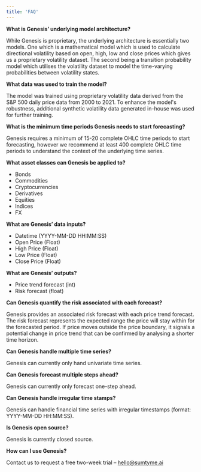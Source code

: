 ```yaml
---
title: 'FAQ'
---
```


**What is Genesis’ underlying model architecture?**

While Genesis is proprietary, the underlying architecture is essentially two models. One which is a mathematical model which is used to calculate directional volatility based on open, high, low and close prices which gives us a proprietary volatility dataset. The second being a transition probability model which utilises the volatility dataset to model the time-varying probabilities between volatility states. 

**What data was used to train the model?** 

The model was trained using proprietary volatility data derived from the S&P 500 daily price data from 2000 to 2021. To enhance the model's robustness, additional synthetic volatility data generated in-house was used for further training.

**What is the minimum time periods Genesis needs to start forecasting?**

Genesis requires a minimum of 15-20 complete OHLC time periods to start forecasting, however we recommend at least 400 complete OHLC time periods to understand the context of the underlying time series. 

**What asset classes can Genesis be applied to?**

- Bonds 
- Commodities
- Cryptocurrencies 
- Derivatives
- Equities
- Indices 
- FX 

**What are Genesis’ data inputs?** 

- Datetime (YYYY-MM-DD HH:MM:SS)
- Open Price (Float)
- High Price (Float)
- Low Price (Float)
- Close Price (Float)

**What are Genesis’ outputs?**

- Price trend forecast (int)
- Risk forecast (float)

**Can Genesis quantify the risk associated with each forecast?**

Genesis provides an associated risk forecast with each price trend forecast. The risk forecast represents the expected range the price will stay within for the forecasted period. If price moves outside the price boundary, it signals a potential change in price trend that can be confirmed by analysing a shorter time horizon.

**Can Genesis handle multiple time series?** 

Genesis can currently only hand univariate time series. 

**Can Genesis forecast multiple steps ahead?**

Genesis can currently only forecast one-step ahead.

**Can Genesis handle irregular time stamps?**

Genesis can handle financial time series with irregular timestamps (format: YYYY-MM-DD HH:MM:SS).

**Is Genesis open source?** 

Genesis is currently closed source. 

**How can I use Genesis?** 

Contact us to request a free two-week trial – hello@sumtyme.ai 
